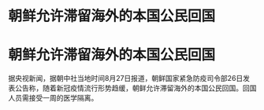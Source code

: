 # 朝鲜允许滞留海外的本国公民回国

# 朝鲜允许滞留海外的本国公民回国

据央视新闻，据朝中社当地时间8月27日报道，朝鲜国家紧急防疫司令部26日发表公告称，随着新冠疫情流行形势趋缓，朝鲜允许滞留海外的本国公民回国。回国人员需接受一周的医学隔离。

